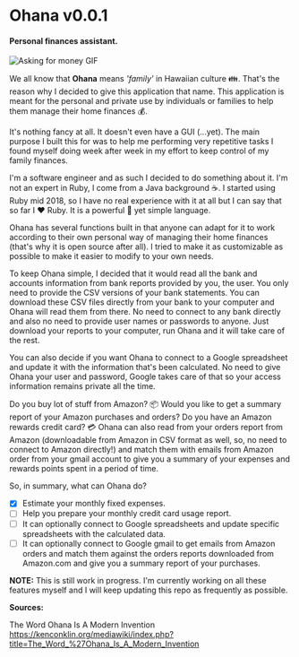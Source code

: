 # Ohana v0.0.1
#### Personal finances assistant.

![Asking for money GIF](https://media.giphy.com/media/j3x5hjUoXIesM/giphy.gif)  

We all know that **Ohana** means *'family'* in Hawaiian culture :family:. That's the reason why I decided to give this application that name. This application is meant for the personal and private use by individuals or families to help them manage their home finances :moneybag:.

It's nothing fancy at all. It doesn't even have a GUI (...yet). The main purpose I built this for was to help me performing very repetitive tasks I found myself doing week after week in my effort to keep control of my family finances.

I'm a software engineer and as such I decided to do something about it. I'm not an expert in Ruby, I come from a Java background :coffee:. I started using Ruby mid 2018, so I have no real experience with it at all but I can say that so far I :heart: Ruby. It is a powerful :muscle: yet simple language.

Ohana has several functions built in that anyone can adapt for it to work according to their own personal way of managing their home finances (that's why it is open source after all). I tried to make it as customizable as possible to make it easier to modify to your own needs.

To keep Ohana simple, I decided that it would read all the bank and accounts information from bank reports provided by you, the user. You only need to provide the CSV versions of your bank statements. You can download these CSV files directly from your bank to your computer and Ohana will read them from there. No need to connect to any bank directly and also no need to provide user names or passwords to anyone. Just download your reports to your computer, run Ohana and it will take care of the rest.

You can also decide if you want Ohana to connect to a Google spreadsheet and update it with the information that's been calculated. No need to give Ohana your user and password, Google takes care of that so your access information remains private all the time.

Do you buy lot of stuff from Amazon? :package: Would you like to get a summary report of your Amazon purchases and orders? Do you have an Amazon rewards credit card? :credit_card: Ohana can also read from your orders report from Amazon (downloadable from Amazon in CSV format as well, so, no need to connect to Amazon directly!) and match them with emails from Amazon order from your gmail account to give you a summary of your expenses and rewards points spent in a period of time.

So, in summary, what can Ohana do?

- [x] Estimate your monthly fixed expenses.  
- [ ] Help you prepare your monthly credit card usage report.  
- [ ] It can optionally connect to Google spreadsheets and update specific spreadsheets with the calculated data.  
- [ ] It can optionally connect to Google gmail to get emails from Amazon orders and match them against the orders reports downloaded from Amazon.com and give you a summary report of your purchases.

**NOTE:** This is still work in progress. I'm currently working on all these features myself and I will keep updating this repo as frequently as possible.


**Sources:**

The Word Ohana Is A Modern Invention  
https://kenconklin.org/mediawiki/index.php?title=The_Word_%27Ohana_Is_A_Modern_Invention
